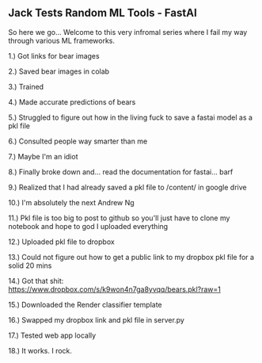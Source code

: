 ## Jack Tests Random ML Tools - FastAI

So here we go... Welcome to this very infromal series where I fail my way through various ML frameworks.<br>


1.) Got links for bear images

2.) Saved bear images in colab

3.) Trained

4.) Made accurate predictions of bears

5.) Struggled to figure out how in the living fuck to save a fastai model as a pkl file

6.) Consulted people way smarter than me

7.) Maybe I'm an idiot

8.) Finally broke down and... read the documentation for fastai... barf

9.) Realized that I had already saved a pkl file to /content/ in google drive

10.) I'm absolutely the next Andrew Ng

11.) Pkl file is too big to post to github so you'll just have to clone my notebook and hope to god I uploaded everything

12.) Uploaded pkl file to dropbox

13.) Could not figure out how to get a public link to my dropbox pkl file for a solid 20 mins

14.) Got that shit: https://www.dropbox.com/s/k9won4n7ga8yvqq/bears.pkl?raw=1

15.) Downloaded the Render classifier template

16.) Swapped my dropbox link and pkl file in server.py

17.) Tested web app locally

18.) It works. I rock.
